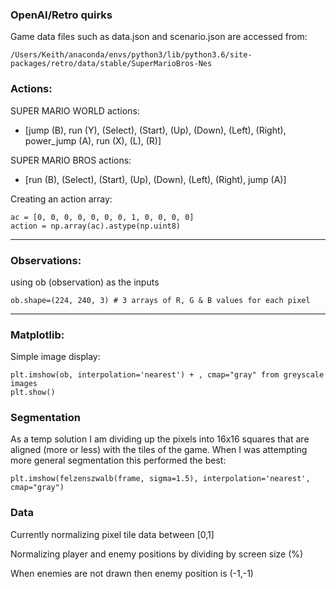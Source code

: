 ### OpenAI/Retro quirks
Game data files such as data.json and scenario.json are accessed from:
```
/Users/Keith/anaconda/envs/python3/lib/python3.6/site-packages/retro/data/stable/SuperMarioBros-Nes
```

### Actions:

SUPER MARIO WORLD actions:
* [jump (B), run (Y), (Select), (Start), (Up), (Down), (Left), (Right), power_jump (A), run (X), (L), (R)]

SUPER MARIO BROS actions:
* [run (B), (Select), (Start), (Up), (Down), (Left), (Right), jump (A)]

Creating an action array:
```
ac = [0, 0, 0, 0, 0, 0, 0, 1, 0, 0, 0, 0]
action = np.array(ac).astype(np.uint8)
```

---

### Observations:
using ob (observation) as the inputs
```
ob.shape=(224, 240, 3) # 3 arrays of R, G & B values for each pixel
```

---

### Matplotlib:
Simple image display:
```
plt.imshow(ob, interpolation='nearest') + , cmap="gray" from greyscale images
plt.show()
```

### Segmentation
As a temp solution I am dividing up the pixels into 16x16 squares that are aligned (more or less) with the tiles of the game.
When I was attempting more general segmentation this performed the best:
```
plt.imshow(felzenszwalb(frame, sigma=1.5), interpolation='nearest', cmap="gray")
```

### Data
Currently normalizing pixel tile data between [0,1]

Normalizing player and enemy positions by dividing by screen size (%)

When enemies are not drawn then enemy position is (-1,-1)